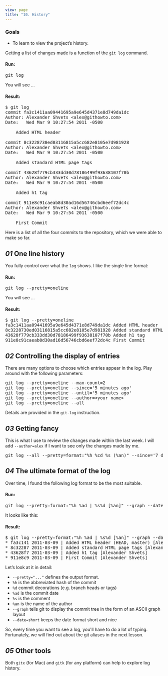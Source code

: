 ```yaml
---
view: page
title: "10. History"
---
```


<h3>Goals</h3>

<ul><li>To learn to view the project’s history.</li></ul>

<p>Getting a list of changes made is a function of the <code>git log</code> command.</p>

<h4 class="h4-pre">Run:</h4>

<pre class="instructions">git log</pre>

<p>You will see &#8230;</p>

<h4 class="h4-pre">Result:</h4>

<pre class="sample">$ git log
commit fa3c1411aa09441695a9e645d4371e8d749da1dc
Author: Alexander Shvets &lt;alex@githowto.com&gt;
Date:   Wed Mar 9 10:27:54 2011 -0500

    Added HTML header

commit 8c3228730ed03116815a5cc682e8105e7d981928
Author: Alexander Shvets &lt;alex@githowto.com&gt;
Date:   Wed Mar 9 10:27:54 2011 -0500

    Added standard HTML page tags

commit 43628f779cb333dd30d78186499f93638107f70b
Author: Alexander Shvets &lt;alex@githowto.com&gt;
Date:   Wed Mar 9 10:27:54 2011 -0500

    Added h1 tag

commit 911e8c91caeab8d30ad16d56746cbd6eef72dc4c
Author: Alexander Shvets &lt;alex@githowto.com&gt;
Date:   Wed Mar 9 10:27:54 2011 -0500

    First Commit</pre>

<p>Here is a list of all the four commits to the repository, which we were able to make so far.</p>

<h2><em>01</em> One line history</h2>

<p>You fully control over what the <code>log</code> shows. I like the single line format:</p>

<h4 class="h4-pre">Run:</h4>

<pre class="instructions">git log --pretty=oneline</pre>

<p>You will see &#8230;</p>

<h4 class="h4-pre">Result:</h4>

<pre class="sample">$ git log --pretty=oneline
fa3c1411aa09441695a9e645d4371e8d749da1dc Added HTML header
8c3228730ed03116815a5cc682e8105e7d981928 Added standard HTML page tags
43628f779cb333dd30d78186499f93638107f70b Added h1 tag
911e8c91caeab8d30ad16d56746cbd6eef72dc4c First Commit</pre>

<h2><em>02</em> Controlling the display of entries</h2>

<p>There are many options to choose which entries appear in the log. Play around with the following parameters:</p>

<pre class="instructions">git log --pretty=oneline --max-count=2
git log --pretty=oneline --since='5 minutes ago'
git log --pretty=oneline --until='5 minutes ago'
git log --pretty=oneline --author=&lt;your name&gt;
git log --pretty=oneline --all</pre>

<p>Details are provided in the <code>git-log</code> instruction.</p>

<h2><em>03</em> Getting fancy</h2>

<p>This is what I use to review the changes made within the last week. I will add <code>--author=alex</code> if I want to see only the changes made by me.</p>

<pre class="instructions">git log --all --pretty=format:"%h %cd %s (%an)" --since='7 days ago'</pre>

<h2><em>04</em> The ultimate format of the log</h2>

<p>Over time, I found the following log format to be the most suitable.</p>

<h4 class="h4-pre">Run:</h4>

<pre class="instructions">git log --pretty=format:"%h %ad | %s%d [%an]" --graph --date=short</pre>

<p>It looks like this:</p>

<h4 class="h4-pre">Result:</h4>

<pre class="sample">$ git log --pretty=format:"%h %ad | %s%d [%an]" --graph --date=short
* fa3c141 2011-03-09 | Added HTML header (HEAD, master) [Alexander Shvets]
* 8c32287 2011-03-09 | Added standard HTML page tags [Alexander Shvets]
* 43628f7 2011-03-09 | Added h1 tag [Alexander Shvets]
* 911e8c9 2011-03-09 | First Commit [Alexander Shvets]</pre>

<p>Let&#8217;s look at it in detail:</p>

<ul><li><code>--pretty="..."</code> defines the output format.</li>
	<li><code>%h</code> is the abbreviated hash of the commit</li>
	<li><code>%d</code> commit decorations (e.g. branch heads or tags)</li>
	<li><code>%ad</code> is the commit date</li>
	<li><code>%s</code> is the comment</li>
	<li><code>%an</code> is the name of the author </li>
	<li><code>--graph</code> tells git to display the commit tree in the form of an <span class="caps">ASCII</span> graph layout</li>
	<li><code>--date=short</code> keeps the date format short and nice</li></ul>

<p>So, every time you want to see a log, you'll have to do a lot of typing. Fortunately, we will find out about the git aliases in the next lesson.</p>

<h2><em>05</em> Other tools</h2>

<p>Both <code>gitx</code> (for Mac) and <code>gitk</code> (for any platform) can help to explore log history.</p>
